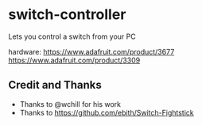 # switch-controller

Lets you control a switch from your PC

hardware:
https://www.adafruit.com/product/3677
https://www.adafruit.com/product/3309


## Credit and Thanks
* Thanks to @wchill for his work
* Thanks to https://github.com/ebith/Switch-Fightstick